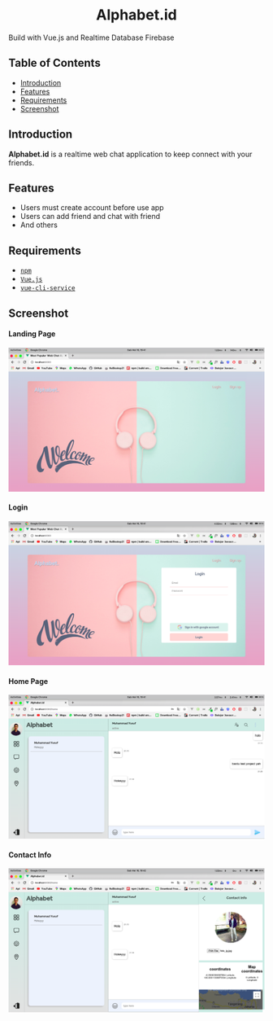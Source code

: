 <h1 align="center">Alphabet.id</h1>
<p align="left">
  Build with Vue.js and Realtime Database Firebase
</p>

## Table of Contents

- [Introduction](#introduction)
- [Features](#features)
- [Requirements](#requirements)
- [Screenshot](#screenshot)

## Introduction
<b>Alphabet.id</b> is a realtime web chat application to keep connect with your friends.

## Features
* Users must create account before use app
* Users can add friend and chat with friend
* And others

## Requirements
* [`npm`](https://www.npmjs.com/get-npm)
* [`Vue.js`](https://vuejs.org/)
* [`vue-cli-service`](https://cli.vuejs.org/)

<section id="screenshoot">
	
## Screenshot
<div class="demo">
    <div class="items">
    	<h4 class="title-demo">Landing Page</h4>
	<img class="img-demo" src="https://github.com/m-joseph27/Firebase-with-Vuejs/blob/master/src/Screenshot/landing-page.png">   
    </div>
    <div class="items">
    	<h4 class="title-demo">Login</h4>
		<img class="img-demo" src="https://github.com/m-joseph27/Firebase-with-Vuejs/blob/master/src/Screenshot/login.png">  
    </div>
    <div class="items">
    	<h4 class="title-demo">Home Page</h4>
		<img class="img-demo" src="https://github.com/m-joseph27/Firebase-with-Vuejs/blob/master/src/Screenshot/home-page.png">  
    </div>
    <div class="items">
    	<h4 class="title-demo">Contact Info</h4>
		<img class="img-demo" src="https://github.com/m-joseph27/Firebase-with-Vuejs/blob/master/src/Screenshot/contact-info.png">  
    </div>
</div>
</section>

